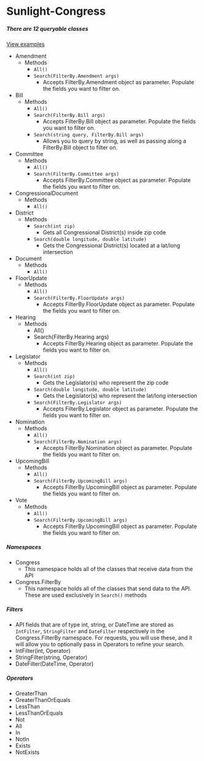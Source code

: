 # Sunlight-Congress

##### There are 12 queryable classes 
[View examples](https://github.com/reidcompton/Sunlight-Congress/blob/master/src/SunlightCongress/Examples/Examples.cs)
- Amendment
  - Methods
    - `All()`
    - `Search(FilterBy.Amendment args)`
      - Accepts FilterBy.Amendment object as parameter. Populate the fields you want to filter on.
- Bill
  - Methods
    - `All()`
    - `Search(FilterBy.Bill args)`
      - Accepts FilterBy.Bill object as parameter. Populate the fields you want to filter on.
    - `Search(string query, FilterBy.Bill args)`
      - Allows you to query by string, as well as passing along a FilterBy.Bill object to filter on.
- Committee
  - Methods
    - `All()`
    - `Search(FilterBy.Committee args)`
      - Accepts FilterBy.Committee object as parameter. Populate the fields you want to filter on.
- CongressionalDocument
  - Methods
    - `All()`
- District
  - Methods
    - `Search(int zip)`
      - Gets all Congressional District(s) inside zip code
    - `Search(double longitude, double latitude)`
      - Gets the Congressional District(s) located at a lat/long intersection
- Document
  - Methods
    - `All()`
- FloorUpdate
  - Methods
    - `All()`
    - `Search(FilterBy.FloorUpdate args)`
      - Accepts FilterBy.FloorUpdate object as parameter. Populate the fields you want to filter on.
- Hearing
  - Methods
    - All()
    - Search(FilterBy.Hearing args)
      - Accepts FilterBy.Hearing object as parameter. Populate the fields you want to filter on.
- Legislator
  - Methods
    - `All()`
    - `Search(int zip)`
      - Gets the Legislator(s) who represent the zip code
    - `Search(double longitude, double latitude)`
      - Gets  the Legislator(s) who represent the lat/long intersection
    - `Search(FilterBy.Legislator args)`
      - Accepts FilterBy.Legislator object as parameter. Populate the fields you want to filter on.
- Nomination
  - Methods
    - `All()`
    - `Search(FilterBy.Nomination args)`
      - Accepts FilterBy.Nomination object as parameter. Populate the fields you want to filter on.
- UpcomingBill
  - Methods
    - `All()`
    - `Search(FilterBy.UpcomingBill args)`
      - Accepts FilterBy.UpcomingBill object as parameter. Populate the fields you want to filter on.
- Vote
  - Methods
    - `All()`
    - `Search(FilterBy.UpcomingBill args)`
      - Accepts FilterBy.UpcomingBill object as parameter. Populate the fields you want to filter on.

##### Namespaces
  - Congress
    - This namespace holds all of the classes that receive data from the API
  - Congress.FilterBy
    - This namespace holds all of the classes that send data to the API. These are used exclusively in `Search()` methods


##### Filters
  - API fields that are of type int, string, or DateTime are stored as `IntFilter`, `StringFilter` and `DateFilter` respectively in the Congress.FilterBy namespace. For requests, you will use these, and it will allow you to optionally pass in Operators to refine your search.
- IntFilter(int, Operator)
- StringFilter(string, Operator)
- DateFilter(DateTime, Operator)

##### Operators
- GreaterThan
- GreaterThanOrEquals
- LessThan
- LessThanOrEquals
- Not
- All
- In
- NotIn
- Exists
- NotExists
